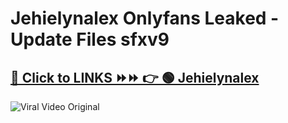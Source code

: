 
 # Jehielynalex Onlyfans Leaked - Update Files sfxv9

## <h2><a href="https://clipsfans.com/Jehielynalex&ref=git">🔗 Click to LINKS ⏩⏩ 👉 🟢 Jehielynalex </a></h2>

<a href="https://clipsfans.com/Jehielynalex&ref=git" rel="nofollow" data-target="animated-image.originalLink"><img src="https://i.ibb.co.com/xMMVF88/686577567.gif" alt="Viral Video Original" style="max-width: 100%; display: inline-block;" data-target="animated-image.originalImage"></a>

